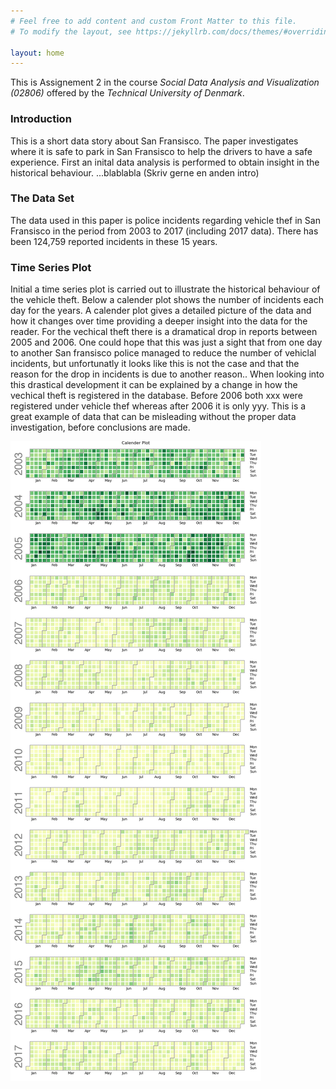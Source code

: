 ```yaml
---
# Feel free to add content and custom Front Matter to this file.
# To modify the layout, see https://jekyllrb.com/docs/themes/#overriding-theme-defaults

layout: home
---
```


This is Assignement 2 in the course *Social Data Analysis and Visualization (02806)* offered by the *Technical University of Denmark*.

### Introduction 

This is a short data story about San Fransisco. The paper investigates where it is safe to park in San Fransisco to help the drivers to have a safe experience. First an inital data analysis is performed to obtain insight in the historical behaviour. ...blablabla (Skriv gerne en anden intro) 



### The Data Set

The data used in this paper is police incidents regarding vehicle thef in San Fransisco in the period from 2003 to 2017 (including 2017 data). There has been 124,759 reported incidents in these 15 years. 


### Time Series Plot

Initial a time series plot is carried out to illustrate the historical behaviour of the vehicle theft. Below a calender plot shows the number of incidents each day for the years. A calender plot gives a detailed picture of the data and how it changes over time providing a deeper insight into the data for the reader. For the vechical theft there is a dramatical drop in reports between 2005 and 2006. One could hope that this was just a sight that from one day to another San fransisco police managed to reduce the number of vehiclal incidents, but unfortunatly it looks like this is not the case and that the reason for the drop in incidents is due to another reason.. When looking into this drastical development it can be explained by a change in how the vechical theft is registered in the database. Before 2006 both xxx were registered under vehicle thef whereas after 2006 it is only yyy. This is a great example of data that can be misleading without the proper data investigation, before conclusions are made.  

 ![calplot](calplot.png)



